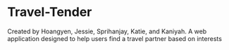 # Travel-Tender
Created by Hoangyen, Jessie, Sprihanjay, Katie, and Kaniyah.
A web application designed to help users find a travel partner based on interests
